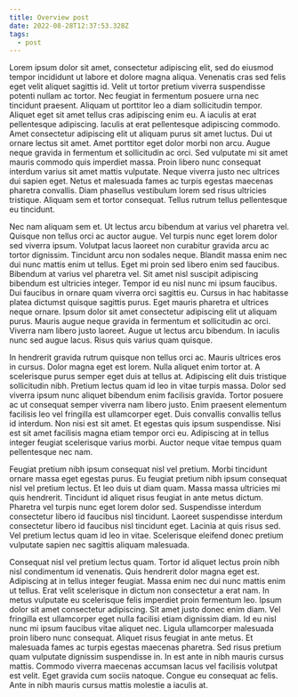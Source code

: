 ```yaml
---
title: Overview post
date: 2022-08-28T12:37:53.328Z
tags:
  - post
---
```


Lorem ipsum dolor sit amet, consectetur adipiscing elit, sed do eiusmod tempor incididunt ut labore et dolore magna aliqua. Venenatis cras sed felis eget velit aliquet sagittis id. Velit ut tortor pretium viverra suspendisse potenti nullam ac tortor. Nec feugiat in fermentum posuere urna nec tincidunt praesent. Aliquam ut porttitor leo a diam sollicitudin tempor. Aliquet eget sit amet tellus cras adipiscing enim eu. A iaculis at erat pellentesque adipiscing. Iaculis at erat pellentesque adipiscing commodo. Amet consectetur adipiscing elit ut aliquam purus sit amet luctus. Dui ut ornare lectus sit amet. Amet porttitor eget dolor morbi non arcu. Augue neque gravida in fermentum et sollicitudin ac orci. Sed vulputate mi sit amet mauris commodo quis imperdiet massa. Proin libero nunc consequat interdum varius sit amet mattis vulputate. Neque viverra justo nec ultrices dui sapien eget. Netus et malesuada fames ac turpis egestas maecenas pharetra convallis. Diam phasellus vestibulum lorem sed risus ultricies tristique. Aliquam sem et tortor consequat. Tellus rutrum tellus pellentesque eu tincidunt.

Nec nam aliquam sem et. Ut lectus arcu bibendum at varius vel pharetra vel. Quisque non tellus orci ac auctor augue. Vel turpis nunc eget lorem dolor sed viverra ipsum. Volutpat lacus laoreet non curabitur gravida arcu ac tortor dignissim. Tincidunt arcu non sodales neque. Blandit massa enim nec dui nunc mattis enim ut tellus. Eget mi proin sed libero enim sed faucibus. Bibendum at varius vel pharetra vel. Sit amet nisl suscipit adipiscing bibendum est ultricies integer. Tempor id eu nisl nunc mi ipsum faucibus. Dui faucibus in ornare quam viverra orci sagittis eu. Cursus in hac habitasse platea dictumst quisque sagittis purus. Eget mauris pharetra et ultrices neque ornare. Ipsum dolor sit amet consectetur adipiscing elit ut aliquam purus. Mauris augue neque gravida in fermentum et sollicitudin ac orci. Viverra nam libero justo laoreet. Augue ut lectus arcu bibendum. In iaculis nunc sed augue lacus. Risus quis varius quam quisque.

In hendrerit gravida rutrum quisque non tellus orci ac. Mauris ultrices eros in cursus. Dolor magna eget est lorem. Nulla aliquet enim tortor at. A scelerisque purus semper eget duis at tellus at. Adipiscing elit duis tristique sollicitudin nibh. Pretium lectus quam id leo in vitae turpis massa. Dolor sed viverra ipsum nunc aliquet bibendum enim facilisis gravida. Tortor posuere ac ut consequat semper viverra nam libero justo. Enim praesent elementum facilisis leo vel fringilla est ullamcorper eget. Duis convallis convallis tellus id interdum. Non nisi est sit amet. Et egestas quis ipsum suspendisse. Nisi est sit amet facilisis magna etiam tempor orci eu. Adipiscing at in tellus integer feugiat scelerisque varius morbi. Auctor neque vitae tempus quam pellentesque nec nam.

Feugiat pretium nibh ipsum consequat nisl vel pretium. Morbi tincidunt ornare massa eget egestas purus. Eu feugiat pretium nibh ipsum consequat nisl vel pretium lectus. Et leo duis ut diam quam. Massa massa ultricies mi quis hendrerit. Tincidunt id aliquet risus feugiat in ante metus dictum. Pharetra vel turpis nunc eget lorem dolor sed. Suspendisse interdum consectetur libero id faucibus nisl tincidunt. Laoreet suspendisse interdum consectetur libero id faucibus nisl tincidunt eget. Lacinia at quis risus sed. Vel pretium lectus quam id leo in vitae. Scelerisque eleifend donec pretium vulputate sapien nec sagittis aliquam malesuada.

Consequat nisl vel pretium lectus quam. Tortor id aliquet lectus proin nibh nisl condimentum id venenatis. Quis hendrerit dolor magna eget est. Adipiscing at in tellus integer feugiat. Massa enim nec dui nunc mattis enim ut tellus. Erat velit scelerisque in dictum non consectetur a erat nam. In metus vulputate eu scelerisque felis imperdiet proin fermentum leo. Ipsum dolor sit amet consectetur adipiscing. Sit amet justo donec enim diam. Vel fringilla est ullamcorper eget nulla facilisi etiam dignissim diam. Id eu nisl nunc mi ipsum faucibus vitae aliquet nec. Ligula ullamcorper malesuada proin libero nunc consequat. Aliquet risus feugiat in ante metus. Et malesuada fames ac turpis egestas maecenas pharetra. Sed risus pretium quam vulputate dignissim suspendisse in. In est ante in nibh mauris cursus mattis. Commodo viverra maecenas accumsan lacus vel facilisis volutpat est velit. Eget gravida cum sociis natoque. Congue eu consequat ac felis. Ante in nibh mauris cursus mattis molestie a iaculis at.
